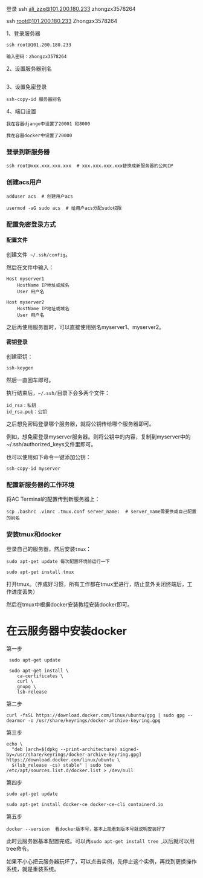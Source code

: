 登录
ssh ali_zzx@101.200.180.233
zhongzx3578264

ssh root@101.200.180.233
Zhongzx3578264


1、登录服务器
```
ssh root@101.200.180.233

输入密码：zhongzx3578264
```


2、设置服务器别名
```

```


3、设置免密登录
```
ssh-copy-id 服务器别名
```


4、端口设置
```
我在容器django中设置了20001 和8000

我在容器docker中设置了20000
```

### 登录到新服务器

```
ssh root@xxx.xxx.xxx.xxx  # xxx.xxx.xxx.xxx替换成新服务器的公网IP
```

### 创建acs用户

```
adduser acs  # 创建用户acs

usermod -aG sudo acs  # 给用户acs分配sudo权限

```

### 配置免密登录方式

#### 配置文件

创建文件` ~/.ssh/config`。

然后在文件中输入：

```
Host myserver1
    HostName IP地址或域名
    User 用户名

Host myserver2
    HostName IP地址或域名
    User 用户名
```

之后再使用服务器时，可以直接使用别名myserver1、myserver2。

#### 密钥登录

创建密钥：

```
ssh-keygen
```

然后一直回车即可。

执行结束后，`~/.ssh/`目录下会多两个文件：

    id_rsa：私钥
    id_rsa.pub：公钥
之后想免密码登录哪个服务器，就将公钥传给哪个服务器即可。

例如，想免密登录myserver服务器。则将公钥中的内容，复制到myserver中的~/.ssh/authorized_keys文件里即可。

也可以使用如下命令一键添加公钥：

```
ssh-copy-id myserver
```



### 配置新服务器的工作环境

将AC Terminal的配置传到新服务器上：

```
scp .bashrc .vimrc .tmux.conf server_name:  # server_name需要换成自己配置的别名
```

### 安装tmux和docker

登录自己的服务器，然后安装`tmux`：

```
sudo apt-get update 每次配置环境前运行一下

sudo apt-get install tmux
```

打开tmux。（养成好习惯，所有工作都在tmux里进行，防止意外关闭终端后，工作进度丢失）

然后在tmux中根据docker安装教程安装docker即可。



# 在云服务器中安装docker

第一步

```
 sudo apt-get update

 sudo apt-get install \
    ca-certificates \
    curl \
    gnupg \
    lsb-release
```

第二步

```
curl -fsSL https://download.docker.com/linux/ubuntu/gpg | sudo gpg --dearmor -o /usr/share/keyrings/docker-archive-keyring.gpg
```

第三步

```
echo \
  "deb [arch=$(dpkg --print-architecture) signed-by=/usr/share/keyrings/docker-archive-keyring.gpg] https://download.docker.com/linux/ubuntu \
  $(lsb_release -cs) stable" | sudo tee /etc/apt/sources.list.d/docker.list > /dev/null

```

第四步

```
sudo apt-get update

sudo apt-get install docker-ce docker-ce-cli containerd.io

```

第五步

```
docker --version  看docker版本号，基本上能看到版本号就说明安装好了

```

此时云服务器基本配置完成。可以再`sudo apt-get install tree `,以后就可以用tree命令。

如果不小心把云服务器玩坏了，可以点击实例，先停止这个实例，再找到更换操作系统，就是重装系统。

